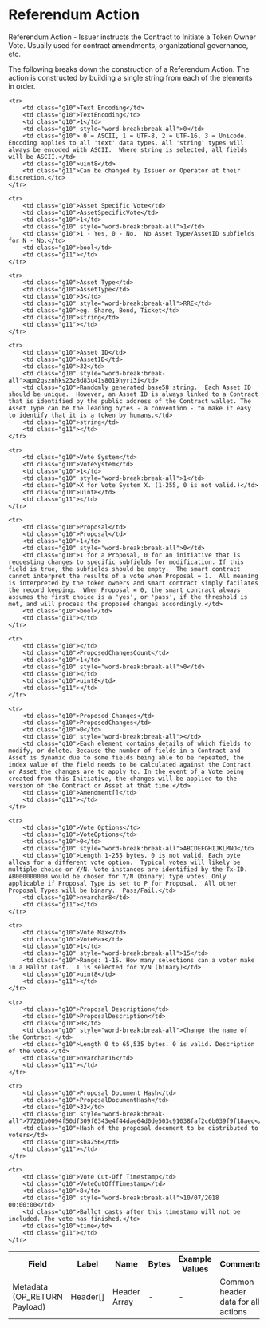 
# Referendum Action

Referendum Action -  Issuer instructs the Contract to Initiate a Token Owner Vote. Usually used for contract amendments, organizational governance, etc.

The following breaks down the construction of a Referendum Action. The action is constructed by building a single string from each of the elements in order.

<table class="waffle">
	<tr style='height:19px;'>
		<th style="width:6%" class="s0">Field</th>
		<th style="width:9%" class="s1">Label</th>
		<th style="width:9%" class="s1">Name</th>
		<th style="width:2%" class="s1">Bytes</th>
		<th style="width:29%" class="s1">Example Values</th>
		<th style="width:26%" class="s1">Comments</th>
		<th style="width:5%" class="s1">Data Type</th>
		<th style="width:14%" class="s2">Amendment Restrictions</th>
	</tr>
	<tr>
		<td class="s5" rowspan="100">Metadata (OP_RETURN Payload)</td>
		<td class="g6">Header[]</td>
		<td class="g6">Header Array</td>
		<td class="g6">-</td>
		<td class="g6">-</td>
		<td class="g6">Common header data for all actions</td>
		<td class="g6">Header</td>
		<td class="g7"></td>
	</tr>

	<tr>
		<td class="g10">Text Encoding</td>
		<td class="g10">TextEncoding</td>
		<td class="g10">1</td>
		<td class="g10" style="word-break:break-all">0</td>
		<td class="g10"> 0 = ASCII, 1 = UTF-8, 2 = UTF-16, 3 = Unicode.  Encoding applies to all 'text' data types. All 'string' types will always be encoded with ASCII.  Where string is selected, all fields will be ASCII.</td>
		<td class="g10">uint8</td>
		<td class="g11">Can be changed by Issuer or Operator at their discretion.</td>
	</tr>

	<tr>
		<td class="g10">Asset Specific Vote</td>
		<td class="g10">AssetSpecificVote</td>
		<td class="g10">1</td>
		<td class="g10" style="word-break:break-all">1</td>
		<td class="g10">1 - Yes, 0 - No.  No Asset Type/AssetID subfields for N - No.</td>
		<td class="g10">bool</td>
		<td class="g11"></td>
	</tr>

	<tr>
		<td class="g10">Asset Type</td>
		<td class="g10">AssetType</td>
		<td class="g10">3</td>
		<td class="g10" style="word-break:break-all">RRE</td>
		<td class="g10">eg. Share, Bond, Ticket</td>
		<td class="g10">string</td>
		<td class="g11"></td>
	</tr>

	<tr>
		<td class="g10">Asset ID</td>
		<td class="g10">AssetID</td>
		<td class="g10">32</td>
		<td class="g10" style="word-break:break-all">apm2qsznhks23z8d83u41s8019hyri3i</td>
		<td class="g10">Randomly generated base58 string.  Each Asset ID should be unique.  However, an Asset ID is always linked to a Contract that is identified by the public address of the Contract wallet. The Asset Type can be the leading bytes - a convention - to make it easy to identify that it is a token by humans.</td>
		<td class="g10">string</td>
		<td class="g11"></td>
	</tr>

	<tr>
		<td class="g10">Vote System</td>
		<td class="g10">VoteSystem</td>
		<td class="g10">1</td>
		<td class="g10" style="word-break:break-all">1</td>
		<td class="g10">X for Vote System X. (1-255, 0 is not valid.)</td>
		<td class="g10">uint8</td>
		<td class="g11"></td>
	</tr>

	<tr>
		<td class="g10">Proposal</td>
		<td class="g10">Proposal</td>
		<td class="g10">1</td>
		<td class="g10" style="word-break:break-all">0</td>
		<td class="g10">1 for a Proposal, 0 for an initiative that is requesting changes to specific subfields for modification. If this field is true, the subfields should be empty.  The smart contract cannot interpret the results of a vote when Proposal = 1.  All meaning is interpreted by the token owners and smart contract simply facilates the record keeping.  When Proposal = 0, the smart contract always assumes the first choice is a 'yes', or 'pass', if the threshold is met, and will process the proposed changes accordingly.</td>
		<td class="g10">bool</td>
		<td class="g11"></td>
	</tr>

	<tr>
		<td class="g10"></td>
		<td class="g10">ProposedChangesCount</td>
		<td class="g10">1</td>
		<td class="g10" style="word-break:break-all">0</td>
		<td class="g10"></td>
		<td class="g10">uint8</td>
		<td class="g11"></td>
	</tr>

	<tr>
		<td class="g10">Proposed Changes</td>
		<td class="g10">ProposedChanges</td>
		<td class="g10">0</td>
		<td class="g10" style="word-break:break-all"></td>
		<td class="g10">Each element contains details of which fields to modify, or delete. Because the number of fields in a Contract and Asset is dynamic due to some fields being able to be repeated, the index value of the field needs to be calculated against the Contract or Asset the changes are to apply to. In the event of a Vote being created from this Initiative, the changes will be applied to the version of the Contract or Asset at that time.</td>
		<td class="g10">Amendment[]</td>
		<td class="g11"></td>
	</tr>

	<tr>
		<td class="g10">Vote Options</td>
		<td class="g10">VoteOptions</td>
		<td class="g10">0</td>
		<td class="g10" style="word-break:break-all">ABCDEFGHIJKLMNO</td>
		<td class="g10">Length 1-255 bytes. 0 is not valid. Each byte allows for a different vote option.  Typical votes will likely be multiple choice or Y/N. Vote instances are identified by the Tx-ID. AB000000000 would be chosen for Y/N (binary) type votes. Only applicable if Proposal Type is set to P for Proposal.  All other Proposal Types will be binary.  Pass/Fail.</td>
		<td class="g10">nvarchar8</td>
		<td class="g11"></td>
	</tr>

	<tr>
		<td class="g10">Vote Max</td>
		<td class="g10">VoteMax</td>
		<td class="g10">1</td>
		<td class="g10" style="word-break:break-all">15</td>
		<td class="g10">Range: 1-15. How many selections can a voter make in a Ballot Cast.  1 is selected for Y/N (binary)</td>
		<td class="g10">uint8</td>
		<td class="g11"></td>
	</tr>

	<tr>
		<td class="g10">Proposal Description</td>
		<td class="g10">ProposalDescription</td>
		<td class="g10">0</td>
		<td class="g10" style="word-break:break-all">Change the name of the Contract.</td>
		<td class="g10">Length 0 to 65,535 bytes. 0 is valid. Description of the vote.</td>
		<td class="g10">nvarchar16</td>
		<td class="g11"></td>
	</tr>

	<tr>
		<td class="g10">Proposal Document Hash</td>
		<td class="g10">ProposalDocumentHash</td>
		<td class="g10">32</td>
		<td class="g10" style="word-break:break-all">77201b0094f50df309f0343e4f44dae64d0de503c91038faf2c6b039f9f18aec</td>
		<td class="g10">Hash of the proposal document to be distributed to voters</td>
		<td class="g10">sha256</td>
		<td class="g11"></td>
	</tr>

	<tr>
		<td class="g10">Vote Cut-Off Timestamp</td>
		<td class="g10">VoteCutOffTimestamp</td>
		<td class="g10">8</td>
		<td class="g10" style="word-break:break-all">10/07/2018 00:00:00</td>
		<td class="g10">Ballot casts after this timestamp will not be included. The vote has finished.</td>
		<td class="g10">time</td>
		<td class="g11"></td>
	</tr>

</table>
